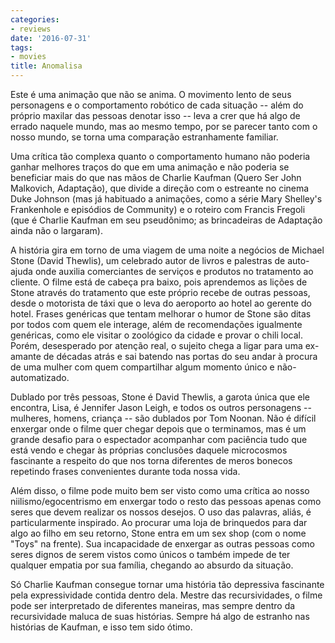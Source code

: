 ```yaml
---
categories:
- reviews
date: '2016-07-31'
tags:
- movies
title: Anomalisa
---
```


Este é uma animação que não se anima. O movimento lento de seus personagens e o comportamento robótico de cada situação -- além do próprio maxilar das pessoas denotar isso -- leva a crer que há algo de errado naquele mundo, mas ao mesmo tempo, por se parecer tanto com o nosso mundo, se torna uma comparação estranhamente familiar.

Uma crítica tão complexa quanto o comportamento humano não poderia ganhar melhores traços do que em uma animação e não poderia se beneficiar mais do que nas mãos de Charlie Kaufman (Quero Ser John Malkovich, Adaptação), que divide a direção com o estreante no cinema Duke Johnson (mas já habituado a animações, como a série Mary Shelley's Frankenhole e episódios de Community) e o roteiro com Francis Fregoli (que é Charlie Kaufman em seu pseudônimo; as brincadeiras de Adaptação ainda não o largaram).

A história gira em torno de uma viagem de uma noite a negócios de Michael Stone (David Thewlis), um celebrado autor de livros e palestras de auto-ajuda onde auxilia comerciantes de serviços e produtos no tratamento ao cliente. O filme está de cabeça pra baixo, pois aprendemos as lições de Stone através do tratamento que este próprio recebe de outras pessoas, desde o motorista de táxi que o leva do aeroporto ao hotel ao gerente do hotel. Frases genéricas que tentam melhorar o humor de Stone são ditas por todos com quem ele interage, além de recomendações igualmente genéricas, como ele visitar o zoológico da cidade e provar o chili local. Porém, desesperado por atenção real, o sujeito chega a ligar para uma ex-amante de décadas atrás e sai batendo nas portas do seu andar à procura de uma mulher com quem compartilhar algum momento único e não-automatizado.

Dublado por três pessoas, Stone é David Thewlis, a garota única que ele encontra, Lisa, é Jennifer Jason Leigh, e todos os outros personagens -- mulheres, homens, criança -- são dublados por Tom Noonan. Não é difícil enxergar onde o filme quer chegar depois que o terminamos, mas é um grande desafio para o espectador acompanhar com paciência tudo que está vendo e chegar às próprias conclusões daquele microcosmos fascinante a respeito do que nos torna diferentes de meros bonecos repetindo frases convenientes durante toda nossa vida.

Além disso, o filme pode muito bem ser visto como uma crítica ao nosso niilismo/egocentrismo em enxergar todo o resto das pessoas apenas como seres que devem realizar os nossos desejos. O uso das palavras, aliás, é particularmente inspirado. Ao procurar uma loja de brinquedos para dar algo ao filho em seu retorno, Stone entra em um sex shop (com o nome "Toys" na frente). Sua incapacidade de enxergar as outras pessoas como seres dignos de serem vistos como únicos o também impede de ter qualquer empatia por sua família, chegando ao absurdo da situação.

Só Charlie Kaufman consegue tornar uma história tão depressiva fascinante pela expressividade contida dentro dela. Mestre das recursividades, o filme pode ser interpretado de diferentes maneiras, mas sempre dentro da recursividade maluca de suas histórias. Sempre há algo de estranho nas histórias de Kaufman, e isso tem sido ótimo.